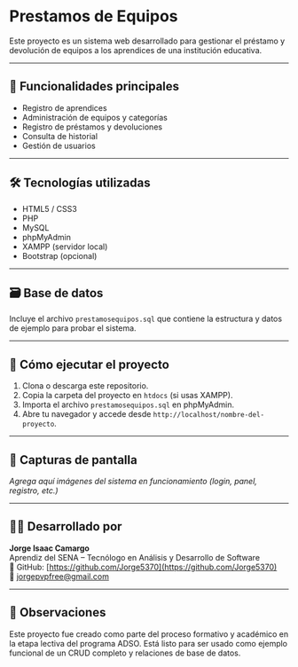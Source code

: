 # Prestamos de Equipos

Este proyecto es un sistema web desarrollado para gestionar el préstamo y devolución de equipos a los aprendices de una institución educativa.

---

## 🧩 Funcionalidades principales

- Registro de aprendices
- Administración de equipos y categorías
- Registro de préstamos y devoluciones
- Consulta de historial
- Gestión de usuarios

---

## 🛠️ Tecnologías utilizadas

- HTML5 / CSS3
- PHP
- MySQL
- phpMyAdmin
- XAMPP (servidor local)
- Bootstrap (opcional)

---

## 🗃️ Base de datos

Incluye el archivo `prestamosequipos.sql` que contiene la estructura y datos de ejemplo para probar el sistema.

---

## 🚀 Cómo ejecutar el proyecto

1. Clona o descarga este repositorio.
2. Copia la carpeta del proyecto en `htdocs` (si usas XAMPP).
3. Importa el archivo `prestamosequipos.sql` en phpMyAdmin.
4. Abre tu navegador y accede desde `http://localhost/nombre-del-proyecto`.

---

## 📸 Capturas de pantalla

*Agrega aquí imágenes del sistema en funcionamiento (login, panel, registro, etc.)*

---

## 👨‍💻 Desarrollado por

**Jorge Isaac Camargo**  
Aprendiz del SENA – Tecnólogo en Análisis y Desarrollo de Software  
📂 GitHub: [https://github.com/Jorge5370](https://github.com/Jorge5370)  
📧 jorgepvpfree@gmail.com

---

## 📌 Observaciones

Este proyecto fue creado como parte del proceso formativo y académico en la etapa lectiva del programa ADSO. Está listo para ser usado como ejemplo funcional de un CRUD completo y relaciones de base de datos.

